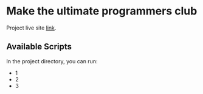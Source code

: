 # Make the ultimate programmers club

Project live site [link](https://trusting-boyd-5f8952.netlify.app/).

## Available Scripts

In the project directory, you can run:
* 1
* 2
* 3
